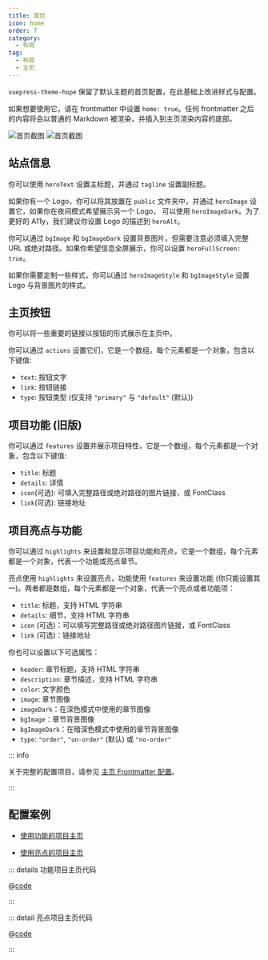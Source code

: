 ```yaml
---
title: 首页
icon: home
order: 7
category:
  - 布局
tag:
  - 布局
  - 主页
---
```


`vuepress-theme-hope` 保留了默认主题的首页配置，在此基础上改进样式与配置。

如果想要使用它，请在 frontmatter 中设置 `home: true`。任何 frontmatter 之后的内容将会以普通的 Markdown 被渲染，并插入到主页渲染内容的底部。

![首页截图](./assets/home-light.jpg#light)
![首页截图](./assets/home-dark.jpg#dark)

<!-- more -->

## 站点信息

你可以使用 `heroText` 设置主标题，并通过 `tagline` 设置副标题。

如果你有一个 Logo，你可以将其放置在 `public` 文件夹中，并通过 `heroImage` 设置它，如果你在夜间模式希望展示另一个 Logo， 可以使用 `heroImageDark`。为了更好的 A11y，我们建议你设置 Logo 的描述到 `heroAlt`。

你可以通过 `bgImage` 和 `bgImageDark` 设置背景图片，但需要注意必须填入完整 URL 或绝对路径。如果你希望信息全屏展示，你可以设置 `heroFullScreen: true`。

如果你需要定制一些样式，你可以通过 `heroImageStyle` 和 `bgImageStyle` 设置 Logo 与背景图片的样式。

## 主页按钮

你可以将一些重要的链接以按钮的形式展示在主页中。

你可以通过 `actions` 设置它们，它是一个数组，每个元素都是一个对象，包含以下键值:

- `text`: 按钮文字
- `link`: 按钮链接
- `type`: 按钮类型 (仅支持 `"primary"` 与 `"default"` (默认))

## 项目功能 (旧版)

你可以通过 `features` 设置并展示项目特性，它是一个数组，每个元素都是一个对象，包含以下键值:

- `title`: 标题
- `details`: 详情
- `icon`(可选): 可填入完整路径或绝对路径的图片链接，或 FontClass
- `link`(可选): 链接地址

## 项目亮点与功能

你可以通过 `highlights` 来设置和显示项目功能和亮点，它是一个数组，每个元素都是一个对象，代表一个功能或亮点章节。

亮点使用 `highlights` 来设置亮点，功能使用 `features` 来设置功能 (你只能设置其一)。两者都是数组，每个元素都是一个对象，代表一个亮点或者功能项：

- `title`: 标题，支持 HTML 字符串
- `details`: 细节，支持 HTML 字符串
- `icon` (可选)：可以填写完整路径或绝对路径图片链接，或 FontClass
- `link` (可选)：链接地址

你也可以设置以下可选属性：

- `header`: 章节标题，支持 HTML 字符串
- `description`: 章节描述，支持 HTML 字符串
- `color`: 文字颜色
- `image`: 章节图像
- `imageDark`：在深色模式中使用的章节图像
- `bgImage`：章节背景图像
- `bgImageDark`：在暗深色模式中使用的章节背景图像
- `type`: `"order"`, `"un-order"` (默认) 或 `"no-order"`

::: info

关于完整的配置项目，请参见 [主页 Frontmatter 配置](../../config/frontmatter/home.md)。

:::

## 配置案例

- [使用功能的项目主页](../../demo/project-home.md)

- [使用亮点的项目主页](../../README.md)

::: details 功能项目主页代码

@[code](../../demo/project-home.md)

:::

::: detail 亮点项目主页代码

@[code](../../README.md)

:::
